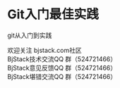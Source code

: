 # Git入门最佳实践
git从入门到实践


欢迎关注 bjstack.com社区<br/>
BjStack技术交流QQ 群（524721466）<br/>
BjStack意见反馈QQ 群（524721466）<br/>
BjStack堪错交流QQ 群（524721466）<br/>
